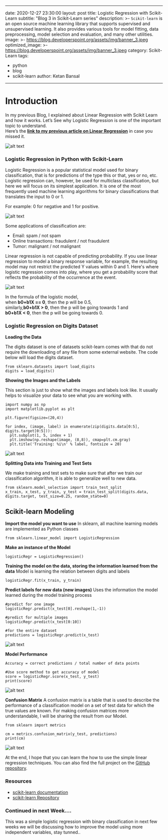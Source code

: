 
---
date: 2020-12-27 23:30:00
layout: post
title: Logistic Regression with Scikit-Learn
subtitle: "Blog 3 in Scikit-Learn series"
description: >-
  `Scikit-learn` is an open source machine learning library that supports supervised and unsupervised learning. It also provides various tools for model fitting, data preprocessing, model selection and evaluation, and many other utilities.
image: >-
  https://blog.developerspoint.org/assets/img/banner_3.jpeg
optimized_image: >-
  https://blog.developerspoint.org/assets/img/banner_3.jpeg
category: Scikit-Learn
tags:
  - python
  - blog
  - scikit-learn
author: Ketan Bansal
---


# Introduction

In my previous Blog, I explained about Linear Regression with Scikit Learn and how it works. Let’s See why Logistic Regression is one of the important topic to understand.  
Here’s the [**link to my previous article on Linear Regression**](https://blog.developerspoint.org/Linear-Regression-with-Scikit-Learn/) in case you missed it.

![alt text](https://blog.developerspoint.org/assets/img/logistic_banner.jpg)

### Logistic Regression in Python with Scikit-Learn

Logistic Regression is a popular statistical model used for binary classification, that is for predictions of the type this or that, yes or no, etc. Logistic regression can, however, be used for multiclass classification, but here we will focus on its simplest application. It is one of the most frequently used machine learning algorithms for binary classifications that translates the input to 0 or 1.

For example: 0 for negative and 1 for positive.

![alt text](https://blog.developerspoint.org/assets/img/logistic_graph.jpeg)

Some applications of classification are:
- Email: spam / not spam
- Online transactions: fraudulent / not fraudulent
- Tumor: malignant / not malignant

Linear regression is not capable of predicting probability. If you use linear regression to model a binary response variable, for example, the resulting model may not restrict the predicted Y values within 0 and 1. Here's where logistic regression comes into play, where you get a probability score that reflects the probability of the occurrence at the event.

![alt text](https://blog.developerspoint.org/assets/img/linear_vs_logistic_regression.jpg)

In the formula of the logistic model,  
when **b0+b1X == 0**, then the p will be 0.5,  
similarly,**b0+b1X > 0**, then the p will be going towards 1 and  
**b0+b1X < 0**, then the p will be going towards 0.

### Logistic Regression on Digits Dataset

**Loading the Data**

The digits dataset is one of datasets scikit-learn comes with that do not require the downloading of any file from some external website. The code below will load the digits dataset.

```
from sklearn.datasets import load_digits  
digits = load_digits()
```

**Showing the Images and the Labels**

This section is just to show what the images and labels look like. It usually helps to visualize your data to see what you are working with.

```
import numpy as np   
import matplotlib.pyplot as plt

plt.figure(figsize=(20,4))  

for index, (image, label) in enumerate(zip(digits.data[0:5], digits.target[0:5])):  
  plt.subplot(1, 5, index + 1)  
  plt.imshow(np.reshape(image, (8,8)), cmap=plt.cm.gray)  
  plt.title('Training: %i\n' % label, fontsize = 20)
```

![alt text](https://blog.developerspoint.org/assets/img/3_1.png)

**Splitting Data into Training and Test Sets**

We make training and test sets to make sure that after we train our classification algorithm, it is able to generalize well to new data.

```
from sklearn.model_selection import train_test_split  
x_train, x_test, y_train, y_test = train_test_split(digits.data, digits.target, test_size=0.25, random_state=0)
```
## Scikit-learn Modeling

**Import the model you want to use**
  In sklearn, all machine learning models are implemented as Python classes
```
from sklearn.linear_model import LogisticRegression
```
**Make an instance of the Model**
  
```
logisticRegr = LogisticRegression()
```
**Training the model on the data, storing the information learned from the data**
  Model is learning the relation between digits and labels
```
logisticRegr.fit(x_train, y_train)
```
**Predict labels for new data (new images)**
  Uses the information the model learned during the model training process

```
#predict for one image
logisticRegr.predict(x_test[0].reshape(1,-1))

#predict for multiple images
logisticRegr.predict(x_test[0:10])

#for the entire dataset
predictions = logisticRegr.predict(x_test)
```
![alt text](https://blog.developerspoint.org/assets/img/3_2.PNG)

**Model Performance**

`Accuracy = correct predictions / total number of data points`

```
#Use score method to get accuracy of model  
score = logisticRegr.score(x_test, y_test)  
print(score)
```
![alt text](https://blog.developerspoint.org/assets/img/3_3.PNG)

**Confusion Matrix**
A confusion matrix is a table that is used to describe the performance of a classification model on a set of test data for which the true values are known. For making confusion matrices more understandable, I will be sharing the result from our Model.

```
from sklearn import metrics

cm = metrics.confusion_matrix(y_test, predictions)  
print(cm)
```
![alt text](https://blog.developerspoint.org/assets/img/3_4.PNG)

At the end, I hope that you can learn the how to use the simple linear regression techniques. You can also find the full project on the [GitHub repository](https://github.com/ketan-b/Scikit-Learn-Blog).

### Resources

- [scikit-learn documentation](https://scikit-learn.org/)
- [scikit-learn Repository](https://github.com/scikit-learn/scikit-learn)

### Continued in next Week....
This was a simple logistic regression with binary classification in next few weeks we will be discussing how to improve the model using more independent variables, stay tunned..
